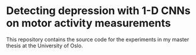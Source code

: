 # Detecting depression with 1-D CNNs on motor activity measurements

This repository contains the source code for the experiments in my master thesis at the University of Oslo.

